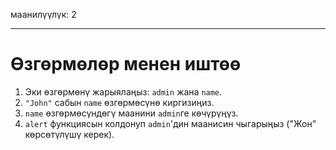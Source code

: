 маанилүүлүк: 2

---

# Өзгөрмөлөр менен иштөө

1. Эки өзгөрмөнү жарыялаңыз: `admin` жана `name`.
2. `"John"` сабын `name` өзгөрмөсүнө киргизиңиз.
3. `name` өзгөрмөсүндөгү маанини `admin`ге көчүрүңүз.
4. `alert` функциясын колдонуп `admin`'дин маанисин чыгарыңыз ("Жон" көрсөтүлүшү керек).
